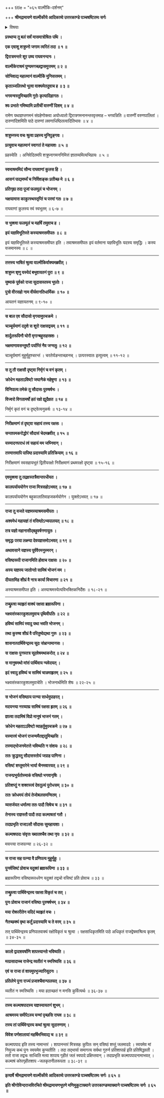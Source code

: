 +++
title = "०६५ वाल्मीकि-दर्शनम्"

+++
**श्रीमद्रामायणे वाल्मीकीये आदिकाव्ये उत्तरकाण्डे पञ्चषष्टितमः सर्गः**


<details><summary>विषयाः</summary>

मार्गवशाद् वाल्मीक्य्-आश्रमं गतेन शत्रुघ्नेन  
तं प्रति स-प्रणामं तत्रत्य-याज्ञिय-चिह्न-दर्शनेन तत्-कर्तृ-प्रश्नः ॥ १ ॥  
तेन तं प्रति कल्माष-पाद-नामक--सौदास-वृत्त-कथन-पूर्वकं  
तत्-प्रदेशस्य तद्-यज्ञ-भूमित्वोक्तिः ॥ २ ॥  
शत्रुघ्नेन वाल्मीक्य्-अनुज्ञया पर्ण-शाला-प्रवेशः ॥ ३ ॥
</details>


**प्रस्थाप्य तु बलं सर्वं मासमात्रोषितः पथि ।**

**एक एवाशु शत्रुघ्नो जगाम त्वरितं तदा ॥ १ ॥**

**द्विरात्रमन्तरे शूर उष्य राघवनन्दनः ।**

**वाल्मीकेराश्रमं पुण्यमगच्छद्वासमुत्तमम् ॥ २ ॥**

**सोभिवाद्य महात्मानं वाल्मीकिं मुनिसत्तमम् ।**

**कृताञ्जलिरथो भूत्वा वाक्यमेतदुवाच ह ॥ ३ ॥**

**भगवन्वस्तुमिच्छामि गुरोः कृत्यादिहागतः ।**

**श्वः प्रभाते गमिष्यामि प्रतीचीं वारुणीं दिशम् ॥ ४ ॥**

रामेण यथाज्ञप्तगमनं संग्रहेणोक्त्वा अयोध्यातो द्विरात्रगमनानन्तरवृत्तमाह – भगवन्निति ॥ वारुणीं वरुणपालितां । दारुणांदिशमिति पाठे दारुणां लवणाधिष्ठितत्वादितिभावः ॥ ४ ॥

****

**शत्रुघ्नस्य वचः श्रुत्वा प्रहस्य मुनिपुङ्गवः ।**

**प्रत्युवाच महात्मानं स्वागतं ते महायशः ॥ ५ ॥**

प्रहस्येति । अनिवेदितमपि शत्रुघ्नागमननिमित्तं ज्ञातव्यमित्यभिप्रायः ॥ ५ ॥

****

**स्वमाश्रममिदं सौम्य राघवाणां कुलस हि ।**

**आसनं पाद्यमर्घ्यं च निर्विशङ्कः प्रतीच्छ मे ॥ ६ ॥**

**प्रतिगृह्य तदा पूजां फलमूलं च भोजनम् ।**

**भक्षयामास काकुत्स्थस्तृप्तिं च परमां गतः ॥ ७ ॥**

राघवाणां कुलस्य स्वं स्वभूतम् ॥ ६-७ ॥

****

**स भुक्त्वा फलमूलं च महर्षिं तमुवाच ह ।**

**इयं यज्ञविभूतिस्ते कस्याश्रमसमीपतः ॥ ८ ॥**

इयं यज्ञविभूतिस्ते कस्याश्रमसमीपत इति । तवाश्रमसमीपतः इयं वर्तमाना यज्ञविभूतिः यदस्य समृद्धिः । कस्य यजमानस्य ॥ ८ ॥

****

**तत्तस्य भाषितं श्रुत्वा वाल्मीकिर्वाक्यमब्रवीत् ।**

**शत्रुघ्न शृणु यस्येदं बभूवायतनं पुरा ॥ ९ ॥**

**युष्माकं पूर्वको राजा सुदासस्तस्य भूपतेः ।**

**पुत्रो वीरसहो नाम वीर्यवानतिधार्मिकः ॥ १० ॥**

आयतनं यज्ञायतनम् ॥ ९-१० ॥

****

**स बाल एव सौदासो मृगयामुपचक्रमे ।**

**चञ्चूर्यमाणं ददृशे स शूरो राक्षसद्वयम् ॥ ११ ॥**

**शार्दूलरूपिणौ घोरौ मृगान्बहुसहस्रशः ।**

**भक्षमाणावसन्तुष्टौ पर्याप्तिं नैव जग्मतुः ॥ १२ ॥**

चञ्चूर्यमाणं मुहुर्मुहुश्चरन्तं । चरतेर्यङन्ताच्छानच् । उत्परस्यातः इत्युत्त्वम् ॥ ११-१२ ॥

****

**स तु तौ राक्षसौ दृष्ट्वा निर्मृगं च वनं कृतम् ।**

**क्रोधेन महताऽविष्टो जघानैकं महेषुणा ॥ १३ ॥**

**विनिपात्य तमेकं तु सौदासः पुरुषर्षभः ।**

**विज्वरो विगतामर्षो हतं रक्षो ह्युदैक्षत ॥ १४ ॥**

निर्मृगं कृतं वनं च दृष्ट्वेत्यनुकर्षः ॥ १३-१४ ॥

****

**निरीक्षमाणं तं दृष्ट्वा सहायं तस्य रक्षसः ।**

**सन्तापमकरोद्धोरं सौदासं चेदमब्रवीत् ॥ १५ ॥**

**यस्मादनपराधं त्वं सहायं मम जघ्निवान् ।**

**तस्मात्तवापि पापिष्ठ प्रदास्यामि प्रतिक्रियाम् ॥ १६ ॥**

निरीक्षमाणं स्वसहायभूतं द्वितीयरक्षो निरीक्षमाणं प्रथमरक्षो दृष्ट्वा ॥ १५-१६ ॥

****

**एवमुक्त्वा तु तद्रक्षस्तत्रैवान्तरधीयत ।**

**कालपर्याययोगेन राजा मित्रसहोऽभवत् ॥ १७ ॥**

कालपर्याययोगेन बहुकालातिवाहजकर्मयोगेन । युक्तोऽभवत् ॥ १७ ॥

****

**राजा तु यजते यज्ञमस्याश्रमसमीपतः ।**

**अश्वमेधं महायज्ञं तं वसिष्ठोऽभ्यपालयत् ॥ १८ ॥**

**तत्र यज्ञो महानासीद्बहुवर्षगणायुतः ।**

**समृद्धः परया लक्ष्म्या देवयज्ञसमोऽभवत् ॥ १९ ॥**

**अथावसाने यज्ञस्य पूर्ववैरमनुस्मरन् ।**

**वसिष्ठरूपी राजानमिति होवाच राक्षसः ॥ २० ॥**

**अस्य यज्ञस्य जातोन्तो सामिषं भोजनं मम ।**

**दीयतामिह शीघ्रं वै नात्र कार्या विचारणा ॥ २१ ॥**

अस्याश्रमसमीपत इति । अस्याश्रमस्येत्यविभक्तिकनिर्देशः ॥ १८-२१ ॥

****

**तच्छ्रुत्वा व्याहृतं वाक्यं रक्षसा ब्रह्मरूपिणा ।**

**भक्ष्यसंस्कारकुशलमुवाच पृथिवीपतिः ॥ २२ ॥**

**हविष्यं सामिपं स्वादु यथा भवति भोजनम् ।**

**तथा कुरुष्व शीघ्रं वै परितुष्येद्यथा गुरुः ॥ २३ ॥**

**शासनात्पार्थिवेन्द्रस्य सूदः संभ्रान्तमानसः ।**

**स राक्षसः पुनस्तत्र सूदवेषमथाकरोत् ॥ २४ ॥**

**स मानुषमथो मांसं पार्थिवाय न्यवेदयत् ।**

**इदं स्वादु हविष्यं च सामिषं चान्नमाहृतम् ॥ २५ ॥**

भक्ष्यसंस्कारकुशलमुवाचेति । भोजनार्थमिति शेषः ॥ २२-२५ ॥

****

**स भोजनं वसिष्ठाय पत्न्या सार्धमुपाहरत् ।**

**मदयन्त्या नरव्याघ्र सामिषं रक्षसा हृतम् ॥ २६ ॥**

**ज्ञात्वा तदामिषं विप्रो मानुषं भाजनं गतम् ।**

**क्रोधेन महताऽऽविष्टो व्याहर्तुमुपचक्रमे ॥ २७ ॥**

**यस्मात्त्वं भोजनं राजन्ममैतद्दातुमिच्छसि ।**

**तस्माद्भोजनमेतत्ते भविष्यति न संशयः ॥ २८ ॥**

**ततः क्रुद्धस्तु सौदासस्तोयं जग्राह पाणिना ।**

**वसिष्टं शप्तुमारेभे भार्या चैनमवारयत् ॥ २९ ॥**

**राजन्प्रभुर्यतोस्माकं वसिष्ठो भगवानृषिः ।**

**प्रतिशप्तुं न शक्तस्त्वं देवतुल्यं पुरोधसम् ॥ ३० ॥**

**ततः क्रोधमयं तोयं तेजोबलसमन्वितम् ।**

**व्यसर्जयत धर्मात्मा ततः पादौ सिषेच च ॥ ३१ ॥**

**तेनास्य राज्ञस्तौ पादौ तदा कल्माषतां गतौ ।**

**तदाप्रभृति राजाऽसौ सौदासः सुमहायशाः ।**

**कल्माषपादः संवृत्तः ख्यातश्चैव तथा नृपः ॥ ३२ ॥**

मयन्त्या राजपत्न्या ॥ २६-३२ ॥

****

**स राजा सह पत्न्या वै प्रणिपत्य मुहुर्मुहुः ।**

**पुनर्वसिष्टं प्रोवाच यदुक्तं ब्रह्मरूपिणा ॥ ३३ ॥**

ब्रह्मरूपिणा वसिष्ठरूपधरेण यदुक्तं तद्वचो वसिष्टं प्रति प्रोवाच ॥ ३३ ॥

****

**तच्छ्रुत्वा पार्थिवेन्द्रस्य रक्षसा विकृतं च तत् ।**

**पुनः प्रोवाच राजानं वसिष्ठः पुरुषर्षभम् ॥ ३४ ॥**

**मया रोषपरीतेन यदिदं व्याहृतं वचः ।**

**नैतच्छक्यं वृथा कर्तुं प्रदास्यामि च ते वरम् ॥ ३५ ॥**

तत् पार्थिवेन्द्रस्य प्रणिपातवाक्यं रक्षोविकृतं च श्रुत्वा । रक्षसाधिकृतमिति पाठे अधिकृतं राजद्वेषमाश्रित्य कृतम् ॥ ३४-३५ ॥

****

**कालो द्वादशवर्षाणि शापस्यान्तो भविष्यति ।**

**मत्प्रसादाच्च राजेन्द्र व्यतीतं न स्मरिष्यसि ॥ ३६ ॥**

**एवं स राजा तं शापमुपभुज्यारिसूदनः ।**

**प्रतिलेभे पुना राज्यं प्रजाश्चैवान्पालयत् ॥ ३७ ॥**

व्यतीतं न स्मरिष्यसि । मया हठाच्छतं न मनसि कुर्वित्यर्थः ॥ ३६-३७ ॥

****

**तस्य कल्माषपादस्य यज्ञस्यायतनं शुभम् ।**

**आश्रमस्य समीपेऽस्य यन्मां पृच्छसि राघव ॥ ३८ ॥**

**तस्य तां पार्थिवेन्द्रस्य कथां श्रुत्वा सुदारुणाम् ।**

**विवेश पर्णशालायां महर्षिमभिवाद्य च ॥ ३९ ॥**

कल्मापपाद इति तस्य नामान्तरं । शापानन्तरं मित्रसहः कुपितः सन् वसिष्ठं शप्तुं जलमाददे । स्वयमेव मां नियुज्य कथं पुनः स्वयमेव कुप्यतीति । तदा तद्भार्या समागत्य सर्वथा गुरुर्न प्रतिशापार्ह इति प्रतिषिद्धवती । ततो राजा तद्वचः साध्विति मत्वा शापाय गृहीतं जलं स्वपादे प्रक्षिप्तवान् । तदाप्रभृति कल्मापपादनामाभवत् । कल्माषं कोपगृहीतशाप -जलकृतनीलरूपता ॥ ३८-३९ ॥

****

**इत्यार्षे श्रीमद्रामायणे वाल्मीकीये आदिकाव्ये उत्तरकाण्डे पञ्चषष्टितमः सर्गः ॥ ६५ ॥**

**इति श्रीगोविन्दराजविरचिते श्रीमद्रामायणभूपणे मणिमुकुटाख्याने उत्तरकाण्डव्याख्याने पञ्चषष्टितमः सर्गः ॥ ६५ ॥**
